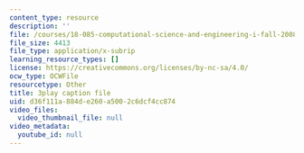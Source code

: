 ```yaml
---
content_type: resource
description: ''
file: /courses/18-085-computational-science-and-engineering-i-fall-2008/d36f111a884de260a5002c6dcf4cc874_StbJIv49Aco.srt
file_size: 4413
file_type: application/x-subrip
learning_resource_types: []
license: https://creativecommons.org/licenses/by-nc-sa/4.0/
ocw_type: OCWFile
resourcetype: Other
title: 3play caption file
uid: d36f111a-884d-e260-a500-2c6dcf4cc874
video_files:
  video_thumbnail_file: null
video_metadata:
  youtube_id: null
---
```

